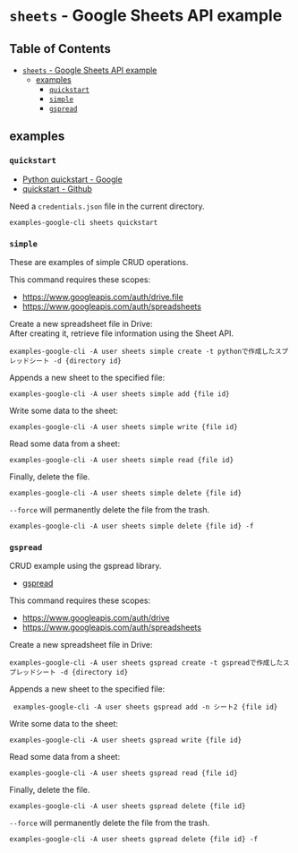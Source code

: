 # `sheets` - Google Sheets API example

## Table of Contents <!-- omit in toc -->

- [`sheets` - Google Sheets API example](#sheets---google-sheets-api-example)
  - [examples](#examples)
    - [`quickstart`](#quickstart)
    - [`simple`](#simple)
    - [`gspread`](#gspread)

## examples

### `quickstart`

- [Python quickstart - Google](https://developers.google.com/sheets/api/quickstart/python?hl=ja)
- [quickstart - Github](https://github.com/googleworkspace/python-samples/tree/main/sheets/quickstart)

Need a `credentials.json` file in the current directory.

```shell
examples-google-cli sheets quickstart
```

### `simple`

These are examples of simple CRUD operations.

This command requires these scopes:

- <https://www.googleapis.com/auth/drive.file>
- <https://www.googleapis.com/auth/spreadsheets>

Create a new spreadsheet file in Drive:  
After creating it, retrieve file information using the Sheet API.

```shell
examples-google-cli -A user sheets simple create -t pythonで作成したスプレッドシート -d {directory id}
```

Appends a new sheet to the specified file:

```shell
examples-google-cli -A user sheets simple add {file id}
```

Write some data to the sheet:

```shell
examples-google-cli -A user sheets simple write {file id}
```

Read some data from a sheet:

```shell
examples-google-cli -A user sheets simple read {file id}
```

Finally, delete the file.

```shell
examples-google-cli -A user sheets simple delete {file id}
```

`--force` will permanently delete the file from the trash.

```shell
examples-google-cli -A user sheets simple delete {file id} -f
```

### `gspread`

CRUD example using the gspread library.

- [gspread](https://docs.gspread.org/en/v6.0.0/index.html)

This command requires these scopes:

- <https://www.googleapis.com/auth/drive>
- <https://www.googleapis.com/auth/spreadsheets>


Create a new spreadsheet file in Drive:  

```shell
examples-google-cli -A user sheets gspread create -t gspreadで作成したスプレッドシート -d {directory id}
```

Appends a new sheet to the specified file:

```shell
 examples-google-cli -A user sheets gspread add -n シート2 {file id}
```

Write some data to the sheet:

```shell
examples-google-cli -A user sheets gspread write {file id}
```

Read some data from a sheet:

```shell
examples-google-cli -A user sheets gspread read {file id}
```

Finally, delete the file.

```shell
examples-google-cli -A user sheets gspread delete {file id}
```

`--force` will permanently delete the file from the trash.

```shell
examples-google-cli -A user sheets gspread delete {file id} -f
```
